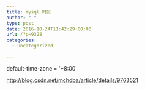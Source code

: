 ```yaml
---
title: mysql 时区
author: "-"
type: post
date: 2016-10-24T11:42:29+00:00
url: /?p=9328
categories:
  - Uncategorized

---
```

default-time-zone = '+8:00'

http://blog.csdn.net/mchdba/article/details/9763521